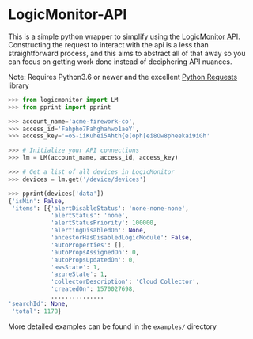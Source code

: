 # LogicMonitor-API

This is a simple python wrapper to simplify using the [LogicMonitor API](https://www.logicmonitor.com/support/rest-api-developers-guide/overview/using-logicmonitors-rest-api/).  Constructing the request to interact with the api is a less than straightforward process, and this aims to abstract all of that away so you can focus on getting work done instead of deciphering API nuances.

Note: Requires Python3.6 or newer and the excellent [Python Requests](https://2.python-requests.org/en/master/) library

```python
>>> from logicmonitor import LM
>>> from pprint import pprint

>>> account_name='acme-firework-co',
>>> access_id='Fahpho7Pahghahwo1aeY',
>>> access_key='=oS-iiKuhei5Ahth{e(oph[ei8Ow8pheekai9iGh'

>>> # Initialize your API connections
>>> lm = LM(account_name, access_id, access_key)

>>> # Get a list of all devices in LogicMonitor
>>> devices = lm.get('/device/devices')

>>> pprint(devices['data'])
{'isMin': False,
 'items': [{'alertDisableStatus': 'none-none-none',
            'alertStatus': 'none',
            'alertStatusPriority': 100000,
            'alertingDisabledOn': None,
            'ancestorHasDisabledLogicModule': False,
            'autoProperties': [],
            'autoPropsAssignedOn': 0,
            'autoPropsUpdatedOn': 0,
            'awsState': 1,
            'azureState': 1,
            'collectorDescription': 'Cloud Collector',
            'createdOn': 1570027698,
            ...............
'searchId': None,
 'total': 1178}
```

More detailed examples can be found in the `examples/` directory
